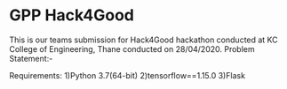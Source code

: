 # GPP Hack4Good
This is our teams submission for Hack4Good hackathon conducted at KC College of Engineering, Thane conducted on 28/04/2020.
Problem Statement:-


Requirements:
1)Python 3.7(64-bit)
2)tensorflow==1.15.0
3)Flask

